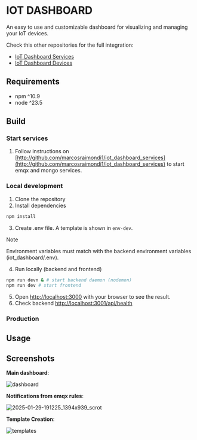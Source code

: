 # IOT DASHBOARD
An easy to use and customizable dashboard for visualizing and managing your IoT devices.

Check this other repositories for the full integration:
- [IoT Dashboard Services](https://github.com/marcosraimondi1/iot_dashboard_services)
- [IoT Dashboard Devices](https://github.com/marcosraimondi1/iot_dashboard_devices)
 
## Requirements
- npm ^10.9
- node ^23.5

## Build

### Start services
1. Follow instructions on [http://github.com/marcosraimondi1/iot_dashboard_services](http://github.com/marcosraimondi1/iot_dashboard_services) 
to start emqx and mongo services.

### Local development
1. Clone the repository
2. Install dependencies
```sh
npm install
```
3. Create .env file. A template is shown in `env-dev`.
> [!NOTE]  
> Environment variables must match with the backend environment variables (iot_dashboard/.env).
4. Run locally (backend and frontend)
```sh
npm run devn & # start backend daemon (nodemon)
npm run dev # start frontend

```
5. Open [http://localhost:3000](http://localhost:3000) with your browser to see the result.
6. Check backend [http://localhost:3001/api/health](http://localhost:3001/api/health)

### Production

## Usage
## Screenshots

**Main dashboard**:

![dashboard](https://github.com/user-attachments/assets/6ed2f284-dc81-4a79-a158-265b2aec2408)


**Notifications from emqx rules**:

![2025-01-29-191225_1394x939_scrot](https://github.com/user-attachments/assets/f88f3fdb-b5fe-4c49-8a2b-5c3970e1b985)

**Template Creation**:

![templates](https://github.com/user-attachments/assets/a8e3ee3a-d7fd-4a27-a6a0-cd74b63dfe09)
